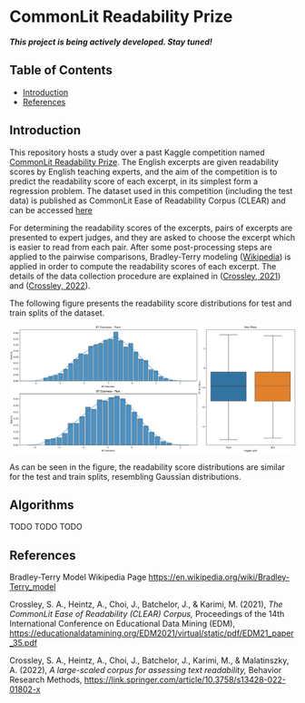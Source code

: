 # CommonLit Readability Prize

***This project is being actively developed. Stay tuned!***

## Table of Contents
* [Introduction](#introduction)
* [References](#references)

## Introduction
This repository hosts a study over a past Kaggle competition named [CommonLit Readability Prize](https://www.kaggle.com/competitions/commonlitreadabilityprize/). The English excerpts are given readability scores by English teaching experts, and the aim of the competition is to predict the readability score of each excerpt, in its simplest form a regression problem. The dataset used in this competition (including the test data) is published as CommonLit Ease of Readability Corpus (CLEAR) and can be accessed [here](https://www.commonlit.org/blog/introducing-the-clear-corpus-an-open-dataset-to-advance-research-28ff8cfea84a/)

For determining the readability scores of the excerpts, pairs of excerpts are presented to expert judges, and they are asked to choose the excerpt which is easier to read from each pair. After some post-processing steps are applied to the pairwise comparisons, Bradley-Terry modeling ([Wikipedia](#bradley-terry-wiki)) is applied in order to compute the readability scores of each excerpt. The details of the data collection procedure are explained in ([Crossley, 2021](#crossley-2021)) and ([Crossley, 2022](#crossley-2022)).

The following figure presents the readability score distributions for test and train splits of the dataset. 

![readability-score-distribution](./images/readability-score-distribution.png)

As can be seen in the figure, the readability score distributions are similar for the test and train splits, resembling Gaussian distributions.


## Algorithms

TODO TODO TODO



## References

<a id="bradley-terry-wiki"></a>
Bradley-Terry Model Wikipedia Page
https://en.wikipedia.org/wiki/Bradley-Terry_model

<a id="crossley-2021"></a>
Crossley, S. A., Heintz, A., Choi, J., Batchelor, J., & Karimi, M. (2021),
_The CommonLit Ease of Readability (CLEAR) Corpus,_
Proceedings of the 14th International Conference on Educational Data Mining (EDM),
https://educationaldatamining.org/EDM2021/virtual/static/pdf/EDM21_paper_35.pdf

<a id="crossley-2022"></a>
Crossley, S. A., Heintz, A., Choi, J., Batchelor, J., Karimi, M., & Malatinszky, A. (2022),
_A large-scaled corpus for assessing text readability,_
Behavior Research Methods,
https://link.springer.com/article/10.3758/s13428-022-01802-x

